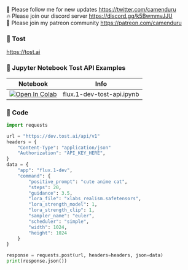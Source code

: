 🐣 Please follow me for new updates https://twitter.com/camenduru <br />
🔥 Please join our discord server https://discord.gg/k5BwmmvJJU <br />
🥳 Please join my patreon community https://patreon.com/camenduru <br />

###  🥪 Tost
https://tost.ai

### 🍊 Jupyter Notebook  Tost API Examples

| Notebook | Info
| --- | --- |
[![Open In Colab](https://colab.research.google.com/assets/colab-badge.svg)](https://colab.research.google.com/github/camenduru/tost-api-examples/blob/main/flux.1-dev-tost-api.ipynb) | flux.1-dev-tost-api.ipynb

### 🧬 Code

```py
import requests

url = "https://dev.tost.ai/api/v1"
headers = {
    "Content-Type": "application/json"
    "Authorization": "API_KEY_HERE",
}
data = {
    "app": "flux.1-dev",
    "command": {
        "positive_prompt": "cute anime cat",
        "steps": 20,
        "guidance": 3.5,
        "lora_file": "xlabs_realism.safetensors",
        "lora_strength_model": 1,
        "lora_strength_clip": 1,
        "sampler_name": "euler",
        "scheduler": "simple",
        "width": 1024,
        "height": 1024
    }
}

response = requests.post(url, headers=headers, json=data)
print(response.json())
```

